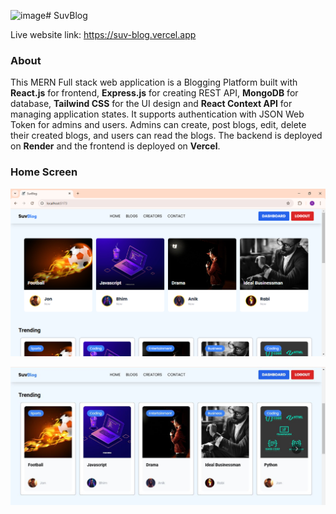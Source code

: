 ![image](https://github.com/user-attachments/assets/d5c0e580-4318-4ea2-b5d0-6f7847195191)# SuvBlog

Live website link: https://suv-blog.vercel.app


### About

This MERN Full stack web application is a Blogging Platform built with __React.js__ for frontend,
__Express.js__ for creating REST API, __MongoDB__ for database, __Tailwind CSS__ for the UI design and __React Context API__ for managing application states. It supports authentication with JSON Web Token for admins and users. Admins can create, post blogs, edit, delete their created blogs, and users can read the blogs. The backend is deployed on __Render__ and the frontend is deployed on __Vercel__.


### Home Screen

![Homepage Screenshot](frontend/public/screenshots/home1.png)

![Homepage Screenshot](frontend/public/screenshots/home2.JPG)
